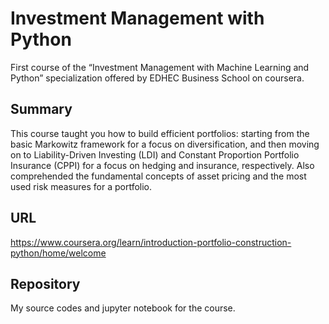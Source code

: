 # Investment Management with Python
First course of the “Investment Management with Machine Learning and Python” specialization offered by EDHEC Business School on coursera.

## Summary
This course taught you how to build efficient portfolios: starting from the basic Markowitz framework for a focus on diversification, and then moving on to Liability-Driven Investing (LDI) and Constant Proportion Portfolio Insurance (CPPI) for a focus on hedging and insurance, respectively.  Also comprehended the fundamental concepts of asset pricing and the most used risk measures for a portfolio.

## URL
https://www.coursera.org/learn/introduction-portfolio-construction-python/home/welcome

## Repository
My source codes and jupyter notebook for the course.
